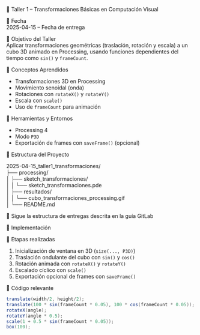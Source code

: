 🧪 Taller 1 – Transformaciones Básicas en Computación Visual

📅 Fecha  
2025-04-15 – Fecha de entrega

🎯 Objetivo del Taller  
Aplicar transformaciones geométricas (traslación, rotación y escala) a un cubo 3D animado en Processing, usando funciones dependientes del tiempo como `sin()` y `frameCount`.

🧠 Conceptos Aprendidos  

- Transformaciones 3D en Processing  
- Movimiento senoidal (onda)  
- Rotaciones con `rotateX()` y `rotateY()`  
- Escala con `scale()`  
- Uso de `frameCount` para animación  

🔧 Herramientas y Entornos  

- Processing 4  
- Modo `P3D`  
- Exportación de frames con `saveFrame()` (opcional)  

📁 Estructura del Proyecto

2025-04-15_taller1_transformaciones/  
├── processing/  
│   ├── sketch_transformaciones/  
│   │   └── sketch_transformaciones.pde  
│   ├── resultados/  
│   │   └── cubo_transformaciones_processing.gif  
│   └── README.md  

📎 Sigue la estructura de entregas descrita en la guía GitLab  

🧪 Implementación

🔹 Etapas realizadas  

1. Inicialización de ventana en 3D (`size(..., P3D)`)  
2. Traslación ondulante del cubo con `sin()` y `cos()`  
3. Rotación animada con `rotateX()` y `rotateY()`  
4. Escalado cíclico con `scale()`  
5. Exportación opcional de frames con `saveFrame()`  

🔹 Código relevante

```java
translate(width/2, height/2);
translate(100 * sin(frameCount * 0.05), 100 * cos(frameCount * 0.05));
rotateX(angle);
rotateY(angle * 0.5);
scale(1 + 0.5 * sin(frameCount * 0.05));
box(100);
